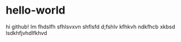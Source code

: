 # hello-world
hi github!
Im fhdslfh sfhlsvxvn shflsfd
d;fshlv kfhkvh ndkfhcb xkbsd
lsdkhfjvhdlfkhvd
